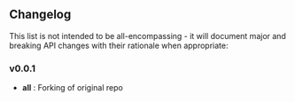 <h2 class="github">Changelog</h2>

This list is not intended to be all-encompassing - it will document major and breaking API changes with their rationale
when appropriate:

### v0.0.1
- **all** : Forking of original repo
